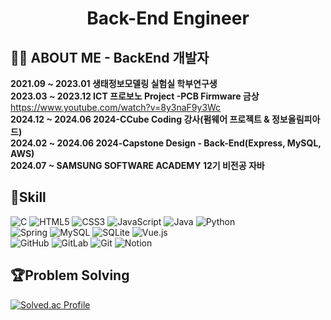 <h1 align="center">Back-End Engineer</h1>

## 👩‍💻 ABOUT ME - BackEnd 개발자
**2021.09 ~ 2023.01 생태정보모델링 실험실 학부연구생**<br> 
**2023.03 ~ 2023.12 ICT 프로보노 Project -PCB Firmware 금상** https://www.youtube.com/watch?v=8y3naF9y3Wc<br>
**2024.12 ~ 2024.06 2024-CCube Coding 강사(펌웨어 프로젝트 & 정보올림피아드)**<br>
**2024.02 ~ 2024.06 2024-Capstone Design - Back-End(Express, MySQL, AWS)**<br>
**2024.07 ~ SAMSUNG SOFTWARE ACADEMY 12기 비전공 자바**

## 💪Skill
![C](https://img.shields.io/badge/c-%2300599C.svg?style=for-the-badge&logo=c&logoColor=white)
![HTML5](https://img.shields.io/badge/html5-%23E34F26.svg?style=for-the-badge&logo=html5&logoColor=white)
![CSS3](https://img.shields.io/badge/css3-%231572B6.svg?style=for-the-badge&logo=css3&logoColor=white)
![JavaScript](https://img.shields.io/badge/javascript-%23323330.svg?style=for-the-badge&logo=javascript&logoColor=%23F7DF1E)
![Java](https://img.shields.io/badge/java-%23ED8B00.svg?style=for-the-badge&logo=openjdk&logoColor=white)
![Python](https://img.shields.io/badge/python-3670A0?style=for-the-badge&logo=python&logoColor=ffdd54)<br>
![Spring](https://img.shields.io/badge/spring-%236DB33F.svg?style=for-the-badge&logo=spring&logoColor=white)
![MySQL](https://img.shields.io/badge/mysql-4479A1.svg?style=for-the-badge&logo=mysql&logoColor=white)
![SQLite](https://img.shields.io/badge/sqlite-%2307405e.svg?style=for-the-badge&logo=sqlite&logoColor=white)
![Vue.js](https://img.shields.io/badge/vuejs-%2335495e.svg?style=for-the-badge&logo=vuedotjs&logoColor=%234FC08D)<br>
![GitHub](https://img.shields.io/badge/github-%23121011.svg?style=for-the-badge&logo=github&logoColor=white)
![GitLab](https://img.shields.io/badge/gitlab-%23181717.svg?style=for-the-badge&logo=gitlab&logoColor=white)
![Git](https://img.shields.io/badge/git-%23F05033.svg?style=for-the-badge&logo=git&logoColor=white)
![Notion](https://img.shields.io/badge/Notion-%23000000.svg?style=for-the-badge&logo=notion&logoColor=white)

## 🏆Problem Solving

[![Solved.ac Profile](http://mazassumnida.wtf/api/v2/generate_badge?boj=백준아이디)](https://solved.ac/백준아이디/)
